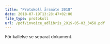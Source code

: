```yaml
---
title: "Protokoll årsmöte 2018"
date: 2018-07-19T13:28:47+02:00
file_type: protokoll
url: /pdf/invoice_adlibris_2019-05-03_3458.pdf
---
```


För kallelse se separat dokument.
